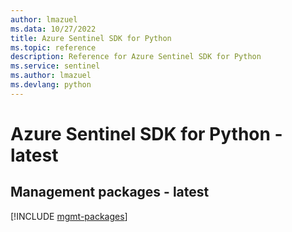 ```yaml
---
author: lmazuel
ms.data: 10/27/2022
title: Azure Sentinel SDK for Python
ms.topic: reference
description: Reference for Azure Sentinel SDK for Python
ms.service: sentinel
ms.author: lmazuel
ms.devlang: python
---
```

# Azure Sentinel SDK for Python - latest

## Management packages - latest
[!INCLUDE [mgmt-packages](sentinel-mgmt-index.md)]